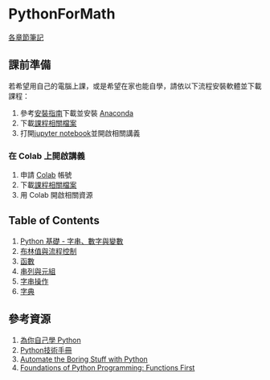 # PythonForMath

[各章節筆記](https://hackmd.io/@phonchi/PythonforHS)

## 課前準備
若希望用自己的電腦上課，或是希望在家也能自學，請依以下流程安裝軟體並下載課程：  
1. 參考[安裝指南](https://vocus.cc/article/666ea96cfd89780001fb1289)下載並安裝 [Anaconda](https://www.anaconda.com/download/success)
2. 下載[課程相關檔案](https://github.com/phonchi/PythonForMath)
3. 打開[jupyter notebook](https://blog.darkthread.net/blog/jupyter-notebook/)並開啟相關講義

### 在 Colab 上開啟講義
1. 申請 [Colab]([https://cocalc.com/app](https://colab.research.google.com/?hl=zh-tw)) 帳號
2. 下載[課程相關檔案](https://github.com/phonchi/PythonForMath)
3. 用 Colab 開啟相關資源


## Table of Contents
1. [Python 基礎 - 字串、數字與變數](01_Python_zh-TW.ipynb)
2. [布林值與流程控制](02_Flow_control.ipynb)
3. [函數](03_Function.ipynb)
4. [串列與元組](04_Lists_tuples.ipynb)
5. [字串操作](05_Manipulating_string.ipynb)
6. [字典](052_Dictionaries.ipynb)

## 參考資源
1. [為你自己學 Python](https://pythonbook.cc/chapters/basic/introduction)
2. [Python技術手冊](https://openhome.cc/zh-tw/python/)
3. [Automate the Boring Stuff with Python](https://automatetheboringstuff.com/2e/)
4. [Foundations of Python Programming: Functions First](https://runestone.academy/ns/books/published/foppff/fopp-ff.html)
